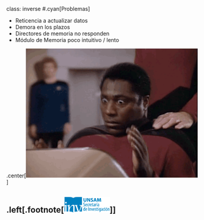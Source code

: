 class: inverse
#.cyan[Problemas]
* Reticencia a actualizar datos
* Demora en los plazos
* Directores de memoria no responden
* Módulo de Memoria poco intuitivo / lento

.center[<img alt="asa" src="./public/tumblr_nu0zi8KIQT1ufuclyo1_400.gif" width="450">]

.left[.footnote[<img src="./public/LogoSecInvHorizontalFondoTranspColor.gif" width="120">]]
---
